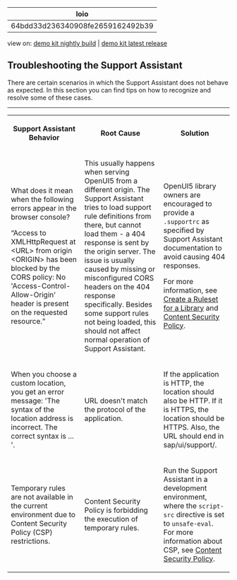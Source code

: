<!-- loio64bdd33d236340908fe2659162492b39 -->

| loio |
| -----|
| 64bdd33d236340908fe2659162492b39 |

<div id="loio">

view on: [demo kit nightly build](https://openui5nightly.hana.ondemand.com/#/topic/64bdd33d236340908fe2659162492b39) | [demo kit latest release](https://openui5.hana.ondemand.com/#/topic/64bdd33d236340908fe2659162492b39)</div>

## Troubleshooting the Support Assistant

There are certain scenarios in which the Support Assistant does not behave as expected. In this section you can find tips on how to recognize and resolve some of these cases.

***


<table>
<tr>
<th>

Support Assistant Behavior



</th>
<th>

Root Cause



</th>
<th>

Solution



</th>
</tr>
<tr>
<td>

What does it mean when the following errors appear in the browser console?

“Access to XMLHttpRequest at <URL\> from origin <ORIGIN\> has been blocked by the CORS policy: No 'Access-Control-Allow-Origin' header is present on the requested resource.”



</td>
<td>

This usually happens when serving OpenUI5 from a different origin. The Support Assistant tries to load support rule definitions from there, but cannot load them - a 404 response is sent by the origin server. The issue is usually caused by missing or misconfigured CORS headers on the 404 response specifically. Besides some support rules not being loaded, this should not affect normal operation of Support Assistant.



</td>
<td>

OpenUI5 library owners are encouraged to provide a `.supportrc` as specified by Support Assistant documentation to avoid causing 404 responses.

For more information, see [Create a Ruleset for a Library](Create_a_Ruleset_for_a_Library_b5a5135.md) and [Content Security Policy](Content_Security_Policy_fe1a6db.md).



</td>
</tr>
<tr>
<td>

When you choose a custom location, you get an error message: 'The syntax of the location address is incorrect. The correct syntax is ... '.



</td>
<td>

URL doesn't match the protocol of the application.



</td>
<td>

If the application is HTTP, the location should also be HTTP. If it is HTTPS, the location should be HTTPS. Also, the URL should end in sap/ui/support/.



</td>
</tr>
<tr>
<td>

Temporary rules are not available in the current environment due to Content Security Policy \(CSP\) restrictions.



</td>
<td>

Content Security Policy is forbidding the execution of temporary rules.



</td>
<td>

Run the Support Assistant in a development environment, where the `script-src` directive is set to `unsafe-eval`. For more information about CSP, see [Content Security Policy](Content_Security_Policy_fe1a6db.md).



</td>
</tr>
</table>

